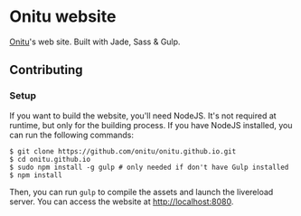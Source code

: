 # Onitu website

[Onitu](https://github.com/onitu/onitu)'s web site. Built with Jade, Sass & Gulp.

## Contributing

### Setup

If you want to build the website, you'll need NodeJS. It's not required at runtime, but only for the building process. If you have NodeJS installed, you can run the following commands:

```shell
$ git clone https://github.com/onitu/onitu.github.io.git
$ cd onitu.github.io
$ sudo npm install -g gulp # only needed if don't have Gulp installed
$ npm install
```

Then, you can run `gulp` to compile the assets and launch the livereload server. You can access the website at [http://localhost:8080]().
